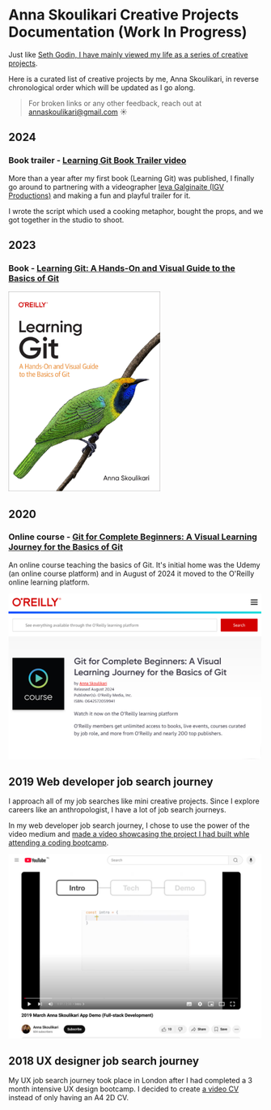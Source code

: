 # Anna Skoulikari Creative Projects Documentation (Work In Progress)

Just like [Seth Godin, I have mainly viewed my life as a series of creative projects](https://seths.blog/2014/07/thirty-years-of-projects/).


Here is a curated list of creative projects by me, Anna Skoulikari, in reverse chronological order which will be updated as I go along. 


> For broken links or any other feedback, reach out at annaskoulikari@gmail.com ☀️


## 2024 

### Book trailer - [Learning Git Book Trailer video](https://www.youtube.com/watch?v=GAbERXgwzwU)

More than a year after my first book (Learning Git) was published, I finally go around to partnering with a videographer [Ieva Galginaite (IGV Productions)](https://www.igvproductions.com/) and making a fun and playful trailer for it. 

I wrote the script which used a cooking metaphor, bought the props, and we got together in the studio to shoot.

## 2023 

### Book - [Learning Git: A Hands-On and Visual Guide to the Basics of Git](https://www.amazon.com/Learning-Git-Hands-Visual-Basics/dp/1098133919) 

<img src="./images/2023_03_10_learning_git_cover.jpg" alt="Cover of Learning Git: A Hands-On and Visual Guide to the Basics of Git" width="300"/>

## 2020 

### Online course - [Git for Complete Beginners: A Visual Learning Journey for the Basics of Git](https://learning.oreilly.com/course/git-for-complete/0642572059965/)

An online course teaching the basics of Git. It's initial home was the Udemy (an online course platform) and in August of 2024 it moved to the O'Reilly online learning platform. 

<img src="./images/2024_08_git_online_course.png" alt="Online course page on the O'Reilly online learning platform" width="500"/>

## 2019 Web developer job search journey 

I approach all of my job searches like mini creative projects. Since I explore careers like an anthropologist, I have a lot of job search journeys. 

In my web developer job search journey, I chose to use the power of the video medium and [made a video showcasing the project I had built whle attending a coding bootcamp](https://www.youtube.com/watch?v=iWesF6zGkWo).

<img src="./images/2019_03_web_development_video.png" alt="Coding bootcamp project vide on YouTube" width="500"/>

## 2018 UX designer job search journey 

My UX job search journey took place in London after I had completed a 3 month intensive UX design bootcamp. I decided to create [a video CV](https://youtu.be/HkIIrJKXZl0) instead of only having an A4 2D CV. 
